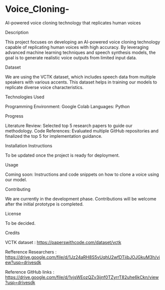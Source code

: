 # Voice_Cloning-
AI-powered voice cloning technology that replicates human voices


Description

This project focuses on developing an AI-powered voice cloning technology capable of replicating human voices with high accuracy. By leveraging advanced machine learning techniques and speech synthesis models, the goal is to generate realistic voice outputs from limited input data.

Dataset

We are using the VCTK dataset, which includes speech data from multiple speakers with various accents. This dataset helps in training our models to replicate diverse voice characteristics.

Technologies Used

Programming Environment: Google Colab
Languages: Python


Progress

Literature Review: Selected top 5 research papers to guide our methodology.
Code References: Evaluated multiple GitHub repositories and finalized the top 5 for implementation guidance.


Installation Instructions

To be updated once the project is ready for deployment.

Usage

Coming soon: Instructions and code snippets on how to clone a voice using our model.

Contributing

We are currently in the development phase. Contributions will be welcome after the initial prototype is completed.

License

To be decided.

Credits

VCTK dataset : https://paperswithcode.com/dataset/vctk

Refference Researchers :
https://drive.google.com/file/d/1Jz24aRH8S5vUqhU2wfDTiibJOJGkuM3h/view?usp=drivesdk

Reference GitHub links :
https://drive.google.com/file/d/1vjsWEozQZv3ijnf0TZyrrT82uhe6kCkn/view?usp=drivesdk
